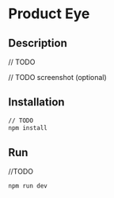 # Product Eye

## Description
// TODO

// TODO screenshot (optional)

## Installation

```bash
// TODO
npm install
```

## Run
//TODO

```bash
npm run dev
```
